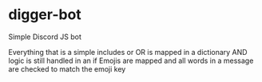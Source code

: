 # digger-bot
Simple Discord JS bot

Everything that is a simple includes or OR is mapped in a dictionary
AND logic is still handled in an if
Emojis are mapped and all words in a message are checked to match the emoji key
